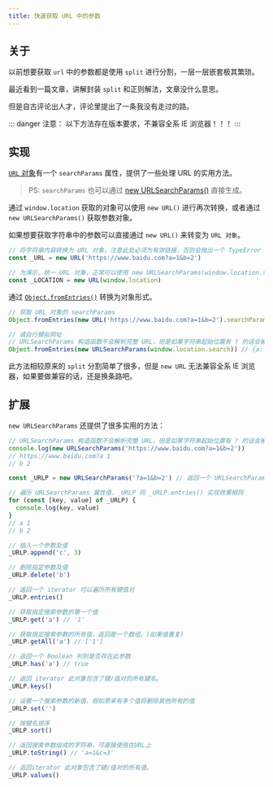 ```yaml
---
title: 快速获取 URL 中的参数
---
```


## 关于

以前想要获取 `url` 中的参数都是使用 `split` 进行分割，一层一层嵌套极其繁琐。

最近看到一篇文章，讲解封装 `split` 和正则解法，文章没什么意思。

但是自古评论出人才，评论里提出了一条我没有走过的路。

::: danger 注意：
以下方法存在版本要求，不兼容全系 IE 浏览器！！！
:::

## 实现

[`URL` 对象](https://developer.mozilla.org/zh-CN/docs/Web/API/URL/URL)有一个 `searchParams` 属性，提供了一些处理 URL 的实用方法。

> PS: `searchParams` 也可以通过 [new URLSearchParams()](https://developer.mozilla.org/zh-CN/docs/Web/API/URLSearchParams) 直接生成。

通过 `window.location` 获取的对象可以使用 `new URL()` 进行再次转换，或者通过 `new URLSearchParams()` 获取参数对象。

如果想要获取字符串中的参数可以直接通过 `new URL()` 来转变为 `URL 对象`。

```js
// 将字符串内容转换为 URL 对象，注意此处必须为有效链接，否则会抛出一个 TypeError
const _URL = new URL('https://www.baidu.com?a=1&b=2')

// 为演示，统一 URL 对象，正常可以使用 new URLSearchParams(window.location.search)
const _LOCATION = new URL(window.location)
```

通过 [`Object.fromEntries()`](https://developer.mozilla.org/zh-CN/docs/Web/JavaScript/Reference/Global_Objects/Object/fromEntries) 转换为对象形式。

```js
// 获取 URL 对象的 searchParams
Object.fromEntries(new URL('https://www.baidu.com?a=1&b=2').searchParams) // {a: '1', b: '2'}

// 请自行模拟网址
// URLSearchParams 构造函数不会解析完整 URL，但是如果字符串起始位置有 ? 的话会被去除。
Object.fromEntries(new URLSearchParams(window.location.search)) // {a: '1', b: '2'}
```

此方法相较原来的 `split` 分割简单了很多，但是 `new URL` 无法兼容全系 IE 浏览器，如果要做兼容的话，还是换条路吧。

## 扩展

`new URLSearchParams` 还提供了很多实用的方法：

```js
// URLSearchParams 构造函数不会解析完整 URL，但是如果字符串起始位置有 ? 的话会被去除。
console.log(new URLSearchParams('https://www.baidu.com?a=1&b=2'))
// https://www.baidu.com?a 1
// b 2

const _URLP = new URLSearchParams('?a=1&b=2') // 返回一个 URLSearchParams 对象

// 遍历 URLSearchParams 属性值，_URLP 同 _URLP.entries() 实现效果相同
for (const [key, value] of _URLP) {
  console.log(key, value)
}
// a 1
// b 2

// 插入一个参数及值
_URLP.append('c', 3)

// 删除指定参数及值
_URLP.delete('b')

// 返回一个 iterator 可以遍历所有键值对
_URLP.entries()

// 获取指定搜索参数的第一个值
_URLP.get('a') // '1'

// 获取指定搜索参数的所有值，返回是一个数组。(如果值重复)
_URLP.getAll('a') // ['1']

// 返回一个 Boolean 判别是否存在此参数
_URLP.has('a') // true

// 返回 iterator 此对象包含了键/值对的所有键名。
_URLP.keys()

// 设置一个搜索参数的新值，假如原来有多个值将删除其他所有的值
_URLP.set('')

// 按键名排序
_URLP.sort()

// 返回搜索参数组成的字符串，可直接使用在URL上
_URLP.toString() // 'a=1&c=3'

// 返回iterator 此对象包含了键/值对的所有值。
_URLP.values()
```
